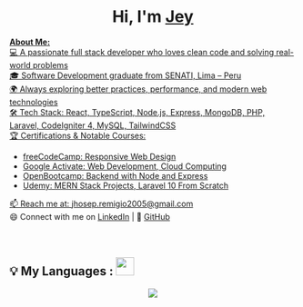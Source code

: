 # <h1 align="center">Hi, I'm <a href="https://github.com/Jeyson-Sr">Jey</h1>
    


<div>
<strong>About Me:</strong><br>
💻 A passionate full stack developer who loves clean code and solving real-world problems<br>
🎓 Software Development graduate from SENATI, Lima – Peru<br>
🌍 Always exploring better practices, performance, and modern web technologies<br>
🛠️ Tech Stack: React, TypeScript, Node.js, Express, MongoDB, PHP, Laravel, CodeIgniter 4, MySQL, TailwindCSS<br>
🏆 Certifications & Notable Courses:
<ul>
  <li>freeCodeCamp: Responsive Web Design</li>
  <li>Google Activate: Web Development, Cloud Computing</li>
  <li>OpenBootcamp: Backend with Node and Express</li>
  <li>Udemy: MERN Stack Projects, Laravel 10 From Scratch</li>
</ul>
📫 Reach me at: <a href="mailto:jhosep.remigio2005@gmail.com">jhosep.remigio2005@gmail.com</a><br>
😄 Connect with me on <a href="https://www.linkedin.com/in/jeyson-sr/">LinkedIn</a> | 📁 <a href="https://github.com/Jeyson-Sr">GitHub</a><br><br><br>

<h2><strong>💡 My Languages :</strong> <img src="https://media2.giphy.com/media/QssGEmpkyEOhBCb7e1/giphy.gif?cid=ecf05e47a0n3gi1bfqntqmob8g9aid1oyj2wr3ds3mg700bl&rid=giphy.gif" width="32px"></h2>
<p align="center">
  <a href="https://github.com/Jeyson-Sr">
    <img src="https://skillicons.dev/icons?i=javascript,ts,react,nodejs,php,laravel,tailwind,mysql,mongodb" />
  </a>
</p>



</div>

